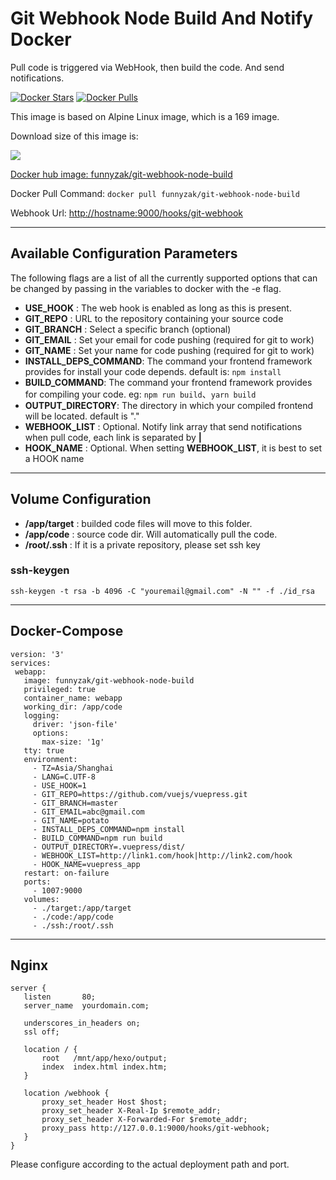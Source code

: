# Git Webhook Node Build And Notify Docker

Pull code is triggered via WebHook, then build the code. And send notifications.

[![Docker Stars](https://img.shields.io/docker/stars/funnyzak/git-webhook-node-build.svg?style=flat-square)](https://hub.docker.com/r/funnyzak/git-webhook-node-build/)
[![Docker Pulls](https://img.shields.io/docker/pulls/funnyzak/git-webhook-node-build.svg?style=flat-square)](https://hub.docker.com/r/funnyzak/git-webhook-node-build/)

This image is based on Alpine Linux image, which is a 169 image.

Download size of this image is:

[![](https://images.microbadger.com/badges/image/funnyzak/git-webhook-node-build.svg)](http://microbadger.com/images/funnyzak/git-webhook-node-build)

[Docker hub image: funnyzak/git-webhook-node-build](https://hub.docker.com/r/funnyzak/git-webhook-node-build)

Docker Pull Command: `docker pull funnyzak/git-webhook-node-build`

Webhook Url: [http://hostname:9000/hooks/git-webhook](#)

---

## Available Configuration Parameters

The following flags are a list of all the currently supported options that can be changed by passing in the variables to docker with the -e flag.

* **USE_HOOK** : The web hook is enabled as long as this is present.
* **GIT_REPO** : URL to the repository containing your source code
* **GIT_BRANCH** : Select a specific branch (optional)
* **GIT_EMAIL** : Set your email for code pushing (required for git to work)
* **GIT_NAME** : Set your name for code pushing (required for git to work)
* **INSTALL_DEPS_COMMAND**: The command your frontend framework provides for install your code depends.  default is: `npm install`
* **BUILD_COMMAND**: The command your frontend framework provides for compiling your code. eg: `npm run build`、`yarn build`
* **OUTPUT_DIRECTORY**: The directory in which your compiled frontend will be located. default is "."
* **WEBHOOK_LIST** : Optional. Notify link array that send notifications when pull code, each link is separated by **|**
* **HOOK_NAME** : Optional. When setting **WEBHOOK_LIST**, it is best to set a HOOK name

---

## Volume Configuration

* **/app/target** :  builded code files will move to this folder. 
* **/app/code** : source code dir. Will automatically pull the code.
* **/root/.ssh** :  If it is a private repository, please set ssh key

### ssh-keygen

`ssh-keygen -t rsa -b 4096 -C "youremail@gmail.com" -N "" -f ./id_rsa`

---

## Docker-Compose

 ```docker
version: '3'
services:
  webapp:
    image: funnyzak/git-webhook-node-build
    privileged: true
    container_name: webapp
    working_dir: /app/code
    logging:
      driver: 'json-file'
      options:
        max-size: '1g'
    tty: true
    environment:
      - TZ=Asia/Shanghai
      - LANG=C.UTF-8
      - USE_HOOK=1
      - GIT_REPO=https://github.com/vuejs/vuepress.git
      - GIT_BRANCH=master
      - GIT_EMAIL=abc@gmail.com
      - GIT_NAME=potato
      - INSTALL_DEPS_COMMAND=npm install
      - BUILD_COMMAND=npm run build
      - OUTPUT_DIRECTORY=.vuepress/dist/
      - WEBHOOK_LIST=http://link1.com/hook|http://link2.com/hook
      - HOOK_NAME=vuepress_app
    restart: on-failure
    ports:
      - 1007:9000
    volumes:
      - ./target:/app/target
      - ./code:/app/code
      - ./ssh:/root/.ssh

 ```

---

## Nginx

 ```nginx
server {
    listen       80;
    server_name  yourdomain.com;

    underscores_in_headers on;
    ssl off;

    location / {
        root   /mnt/app/hexo/output;
        index  index.html index.htm;
    }

    location /webhook {
        proxy_set_header Host $host;
        proxy_set_header X-Real-Ip $remote_addr;
        proxy_set_header X-Forwarded-For $remote_addr;
        proxy_pass http://127.0.0.1:9000/hooks/git-webhook;
    }
}

 ```

Please configure according to the actual deployment path and port.

